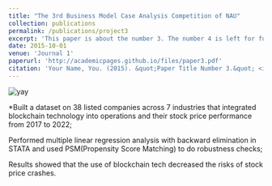 ```yaml
---
title: "The 3rd Business Model Case Analysis Competition of NAU"
collection: publications
permalink: /publications/project3
excerpt: 'This paper is about the number 3. The number 4 is left for future work.'
date: 2015-10-01
venue: 'Journal 1'
paperurl: 'http://academicpages.github.io/files/paper3.pdf'
citation: 'Your Name, You. (2015). &quot;Paper Title Number 3.&quot; <i>Journal 1</i>. 1(3).'
---
```

![yay](/images/gif4.gif)

*Built a dataset on 38 listed companies across 7 industries that integrated blockchain technology into operations and their stock price performance from 2017 to 2022;

Performed multiple linear regression analysis with backward elimination in STATA and used PSM(Propensity Score Matching) to do robustness checks;

Results showed that the use of blockchain tech decreased the risks of stock price crashes.

